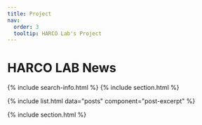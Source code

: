 ```yaml
---
title: Project
nav:
  order: 3
  tooltip: HARCO Lab's Project
---
```


# <i class="fas fa-tools"></i> HARCO LAB News
{% include search-info.html %}
{% include section.html %}


{%
  include list.html
  data="posts"
  component="post-excerpt" 
%}

{% include section.html %}



<!-- ## News Name

Example List
{% include list.html component="card" data="tools" filters="group: previous" %}

{% include section.html %}

## Site or Datas

{% include list.html component="card" data="tools" filters="group: others" %} -->
